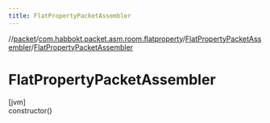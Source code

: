 ```yaml
---
title: FlatPropertyPacketAssembler
---
```

//[packet](../../../index.html)/[com.habbokt.packet.asm.room.flatproperty](../index.html)/[FlatPropertyPacketAssembler](index.html)/[FlatPropertyPacketAssembler](-flat-property-packet-assembler.html)



# FlatPropertyPacketAssembler



[jvm]\
constructor()




